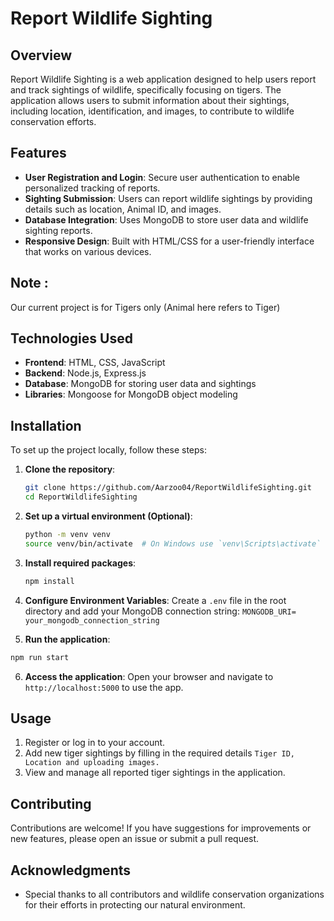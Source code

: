 # Report Wildlife Sighting

## Overview
Report Wildlife Sighting is a web application designed to help users report and track sightings of wildlife, specifically focusing on tigers. The application allows users to submit information about their sightings, including location, identification, and images, to contribute to wildlife conservation efforts.

## Features
- **User Registration and Login**: Secure user authentication to enable personalized tracking of reports.
- **Sighting Submission**: Users can report wildlife sightings by providing details such as location, Animal ID, and images.
- **Database Integration**: Uses MongoDB to store user data and wildlife sighting reports.
- **Responsive Design**: Built with HTML/CSS for a user-friendly interface that works on various devices.

## Note : 

Our current project is for Tigers only (Animal here refers to Tiger)

## Technologies Used
- **Frontend**: HTML, CSS, JavaScript
- **Backend**: Node.js, Express.js
- **Database**: MongoDB for storing user data and sightings
- **Libraries**: Mongoose for MongoDB object modeling

## Installation

To set up the project locally, follow these steps:

1. **Clone the repository**:
    ```bash
    git clone https://github.com/Aarzoo04/ReportWildlifeSighting.git
    cd ReportWildlifeSighting
    ```

2. **Set up a virtual environment (Optional)**:
    ```bash
    python -m venv venv
    source venv/bin/activate  # On Windows use `venv\Scripts\activate`
    ```

3. **Install required packages**:
    ```bash
    npm install
    ```

4. **Configure Environment Variables**:
   Create a `.env` file in the root directory and add your MongoDB connection string:
   `MONGODB_URI= your_mongodb_connection_string`


5. **Run the application**:
 ```bash
 npm run start
 ```

6. **Access the application**:
Open your browser and navigate to `http://localhost:5000` to use the app.

## Usage
1. Register or log in to your account.
2. Add new tiger sightings by filling in the required details `Tiger ID, Location and uploading images.`
3. View and manage all reported tiger sightings in the application.

## Contributing
Contributions are welcome! If you have suggestions for improvements or new features, please open an issue or submit a pull request.

## Acknowledgments
- Special thanks to all contributors and wildlife conservation organizations for their efforts in protecting our natural environment.


